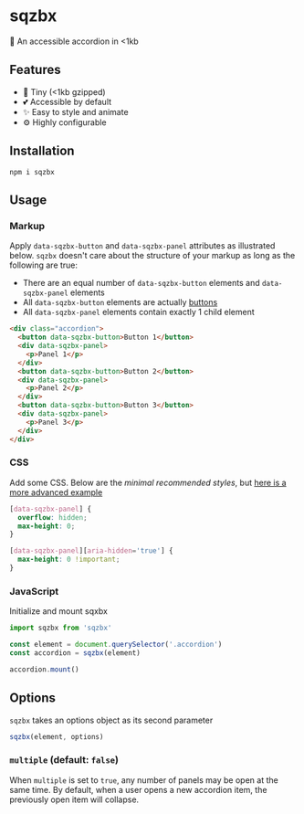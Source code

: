 # sqzbx

🎹 An accessible accordion in <1kb

## Features

- 🔬 Tiny (<1kb gzipped)
- 💕 Accessible by default
- ✨ Easy to style and animate
- ⚙️ Highly configurable

## Installation

```
npm i sqzbx
```

## Usage

### Markup

Apply `data-sqzbx-button` and `data-sqzbx-panel` attributes as illustrated below. `sqzbx` doesn't care about the structure of your markup as long as the following are true:

- There are an equal number of `data-sqzbx-button` elements and `data-sqzbx-panel` elements
- All `data-sqzbx-button` elements are actually [buttons](https://developer.mozilla.org/en-US/docs/Web/HTML/Element/button)
- All `data-sqzbx-panel` elements contain exactly 1 child element

```html
<div class="accordion">
  <button data-sqzbx-button>Button 1</button>
  <div data-sqzbx-panel>
    <p>Panel 1</p>
  </div>
  <button data-sqzbx-button>Button 2</button>
  <div data-sqzbx-panel>
    <p>Panel 2</p>
  </div>
  <button data-sqzbx-button>Button 3</button>
  <div data-sqzbx-panel>
    <p>Panel 3</p>
  </div>
</div>
```

### CSS

Add some CSS. Below are the _minimal recommended styles_, but [here is a more advanced example](index.html)

```css
[data-sqzbx-panel] {
  overflow: hidden;
  max-height: 0;
}

[data-sqzbx-panel][aria-hidden='true'] {
  max-height: 0 !important;
}
```

### JavaScript

Initialize and mount sqxbx

```js
import sqzbx from 'sqzbx'

const element = document.querySelector('.accordion')
const accordion = sqzbx(element)

accordion.mount()
```

## Options

`sqzbx` takes an options object as its second parameter

```js
sqzbx(element, options)
```

<!--
multiple = false,
    collapsible = false,
    defaultIndex = null,
    resize = true, -->

### `multiple` (default: `false`)

When `multiple` is set to `true`, any number of panels may be open at the same time. By default, when a user opens a new accordion item, the previously open item will collapse.

